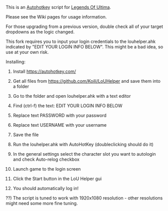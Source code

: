 This is an [Autohotkey](https://autohotkey.com/) script for [Legends Of Ultima](http://legendsofultima.online).

Please see the Wiki pages for usage information.

For those upgrading from a previous version, double check all of your target dropdowns as the logic changed.

This fork requires you to input your login credentials to the louhelper.ahk indicated by "EDIT YOUR LOGIN INFO BELOW". This might be a bad idea, so use at your own risk.

Installing:

1) Install https://autohotkey.com/

2) Get all files from https://github.com/Koili/LoUHelper and save them into a folder

3) Go to the folder and open louhelper.ahk with a text editor

4) Find (ctrl-f) the text: EDIT YOUR LOGIN INFO BELOW

5) Replace text PASSWORD with your password

6) Replace text USERNAME with your username

7) Save the file

8) Run the louhelper.ahk with AutoHotKey (doubleclicking should do it)

9) In the general settings select the character slot you want to autologin and check Auto-relog checkbox

10) Launch game to the login screen

11) Click the Start button in the LoU Helper gui

12) You should automatically log in!

??) The script is tuned to work with 1920x1080 resolution - other resolutions might need some more fine tuning.
